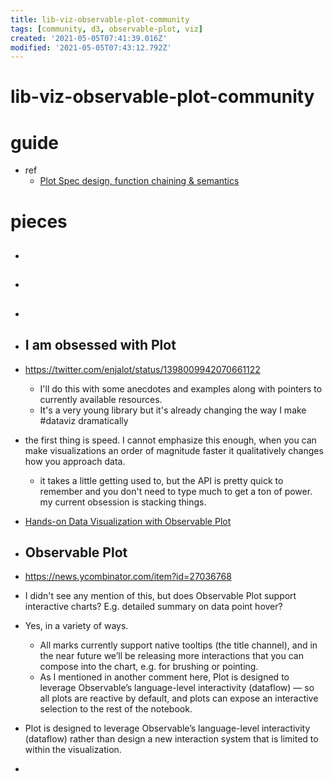 ```yaml
---
title: lib-viz-observable-plot-community
tags: [community, d3, observable-plot, viz]
created: '2021-05-05T07:41:39.016Z'
modified: '2021-05-05T07:43:12.792Z'
---
```


# lib-viz-observable-plot-community

# guide

- ref
  - [Plot Spec design, function chaining & semantics](https://github.com/observablehq/plot/discussions/392)
# pieces
- ## 

- ## 

- ## 

- ## I am obsessed with Plot
- https://twitter.com/enjalot/status/1398009942070661122
  - I'll do this with some anecdotes and examples along with pointers to currently available resources. 
  - It's a very young library but it's already changing the way I make #dataviz dramatically
- the first thing is speed. I cannot emphasize this enough, when you can make visualizations an order of magnitude faster it qualitatively changes how you approach data.
  - it takes a little getting used to, but the API is pretty quick to remember and you don't need to type much to get a ton of power. my current obsession is stacking things.
- [Hands-on Data Visualization with Observable Plot](https://www.youtube.com/watch?v=SnLBbbQzK1E)

- ## Observable Plot 
- https://news.ycombinator.com/item?id=27036768
- I didn't see any mention of this, but does Observable Plot support interactive charts? E.g. detailed summary on data point hover?
- Yes, in a variety of ways. 
  - All marks currently support native tooltips (the title channel), and in the near future we’ll be releasing more interactions that you can compose into the chart, e.g. for brushing or pointing. 
  - As I mentioned in another comment here, Plot is designed to leverage Observable’s language-level interactivity (dataflow) — so all plots are reactive by default, and plots can expose an interactive selection to the rest of the notebook.
- Plot is designed to leverage Observable’s language-level interactivity (dataflow) rather than design a new interaction system that is limited to within the visualization.
- 
